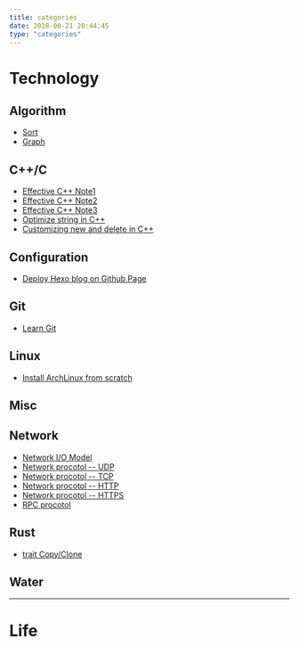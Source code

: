 ```yaml
---
title: categories
date: 2018-08-21 20:44:45
type: "categories"
---
```


# Technology

## Algorithm

- [Sort](http://koushiro.me/2018/09/11/Algorithm-Sort/)
- [Graph](http://koushiro.me/2018/10/17/Algorithm-Graph/)

## C++/C

- [Effective C++ Note1](http://koushiro.me/2017/01/26/Effective-Cpp-Note1/)
- [Effective C++ Note2](http://koushiro.me/2017/02/03/Effective-Cpp-Note2/)
- [Effective C++ Note3](http://koushiro.me/2017/02/11/Effective-Cpp-Note3/)
- [Optimize string in C++](http://koushiro.me/2018/06/05/Cpp%E4%B8%AD%E7%9A%84%E5%AD%97%E7%AC%A6%E4%B8%B2%E4%BC%98%E5%8C%96/)
- [Customizing new and delete in C++](http://koushiro.me/2018/07/18/Customizing-new-and-delete-in-Cpp/)

## Configuration

- [Deploy Hexo blog on Github Page](http://koushiro.me/2017/01/02/Deploy-hexo-blog-on-github-page/)


## Git

- [Learn Git](http://koushiro.me/2018/03/15/Learn-Git/)


## Linux

- [Install ArchLinux from scratch](http://koushiro.me/2018/08/02/%E6%95%99%E5%90%84%E4%BD%8Dfriend%E5%AE%89%E8%A3%85Archlinux/)

## Misc



## Network

- [Network I/O Model]()
- [Network procotol -- UDP]()
- [Network procotol -- TCP]()
- [Network procotol -- HTTP]()
- [Network procotol -- HTTPS]()
- [RPC procotol]()

## Rust

- [trait Copy/Clone](http://koushiro.me/2018/09/27/Rust-trait-Clone-and-Copy/)   
## Water


---

# Life

